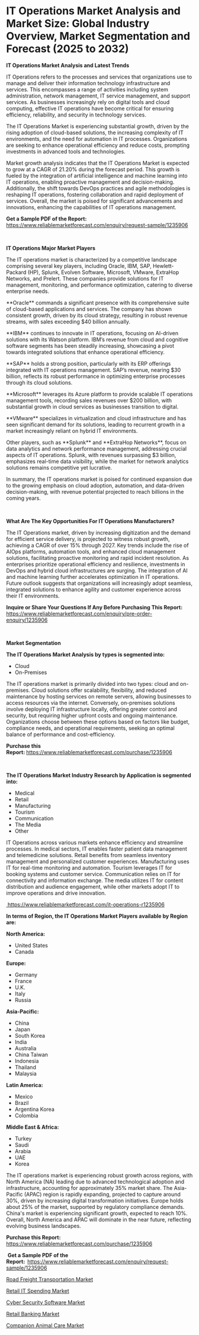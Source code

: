<p><h1>IT Operations Market Analysis and Market Size: Global Industry Overview, Market Segmentation and Forecast (2025 to 2032)</h1></p><p><strong>IT Operations Market Analysis and Latest Trends</strong></p>
<p><p>IT Operations refers to the processes and services that organizations use to manage and deliver their information technology infrastructure and services. This encompasses a range of activities including system administration, network management, IT service management, and support services. As businesses increasingly rely on digital tools and cloud computing, effective IT operations have become critical for ensuring efficiency, reliability, and security in technology services.</p><p>The IT Operations Market is experiencing substantial growth, driven by the rising adoption of cloud-based solutions, the increasing complexity of IT environments, and the need for automation in IT processes. Organizations are seeking to enhance operational efficiency and reduce costs, prompting investments in advanced tools and technologies.</p><p>Market growth analysis indicates that the IT Operations Market is expected to grow at a CAGR of 21.20% during the forecast period. This growth is fueled by the integration of artificial intelligence and machine learning into IT operations, enabling proactive management and decision-making. Additionally, the shift towards DevOps practices and agile methodologies is reshaping IT operations, fostering collaboration and rapid deployment of services. Overall, the market is poised for significant advancements and innovations, enhancing the capabilities of IT operations management.</p></p>
<p><strong>Get a Sample PDF of the Report:&nbsp;</strong> <a href="https://www.reliablemarketforecast.com/enquiry/request-sample/1235906?utm_campaign=1899&utm_medium=2&utm_source=Github&utm_content=ia&utm_term=09032025&utm_id=it-operations">https://www.reliablemarketforecast.com/enquiry/request-sample/1235906</a></p>
<p>&nbsp;</p>
<p><strong>IT Operations Major Market Players</strong></p>
<p><p>The IT operations market is characterized by a competitive landscape comprising several key players, including Oracle, IBM, SAP, Hewlett-Packard (HP), Splunk, Evolven Software, Microsoft, VMware, ExtraHop Networks, and Prelert. These companies provide solutions for IT management, monitoring, and performance optimization, catering to diverse enterprise needs.</p><p>**Oracle** commands a significant presence with its comprehensive suite of cloud-based applications and services. The company has shown consistent growth, driven by its cloud strategy, resulting in robust revenue streams, with sales exceeding $40 billion annually.</p><p>**IBM** continues to innovate in IT operations, focusing on AI-driven solutions with its Watson platform. IBM’s revenue from cloud and cognitive software segments has been steadily increasing, showcasing a pivot towards integrated solutions that enhance operational efficiency.</p><p>**SAP** holds a strong position, particularly with its ERP offerings integrated with IT operations management. SAP’s revenue, nearing $30 billion, reflects its robust performance in optimizing enterprise processes through its cloud solutions.</p><p>**Microsoft** leverages its Azure platform to provide scalable IT operations management tools, recording sales revenues over $200 billion, with substantial growth in cloud services as businesses transition to digital.</p><p>**VMware** specializes in virtualization and cloud infrastructure and has seen significant demand for its solutions, leading to recurrent growth in a market increasingly reliant on hybrid IT environments.</p><p>Other players, such as **Splunk** and **ExtraHop Networks**, focus on data analytics and network performance management, addressing crucial aspects of IT operations. Splunk, with revenues surpassing $3 billion, emphasizes real-time data visibility, while the market for network analytics solutions remains competitive yet lucrative.</p><p>In summary, the IT operations market is poised for continued expansion due to the growing emphasis on cloud adoption, automation, and data-driven decision-making, with revenue potential projected to reach billions in the coming years.</p></p>
<p>&nbsp;</p>
<p><strong>What Are The Key Opportunities For IT Operations Manufacturers?</strong></p>
<p><p>The IT Operations market, driven by increasing digitization and the demand for efficient service delivery, is projected to witness robust growth, achieving a CAGR of over 15% through 2027. Key trends include the rise of AIOps platforms, automation tools, and enhanced cloud management solutions, facilitating proactive monitoring and rapid incident resolution. As enterprises prioritize operational efficiency and resilience, investments in DevOps and hybrid cloud infrastructures are surging. The integration of AI and machine learning further accelerates optimization in IT operations. Future outlook suggests that organizations will increasingly adopt seamless, integrated solutions to enhance agility and customer experience across their IT environments.</p></p>
<p><strong>Inquire or Share Your Questions If Any Before Purchasing This Report:</strong> <a href="https://www.reliablemarketforecast.com/enquiry/pre-order-enquiry/1235906?utm_campaign=1899&utm_medium=2&utm_source=Github&utm_content=ia&utm_term=09032025&utm_id=it-operations">https://www.reliablemarketforecast.com/enquiry/pre-order-enquiry/1235906</a></p>
<p>&nbsp;</p>
<p><strong>Market Segmentation</strong></p>
<p><strong>The IT Operations Market Analysis by types is segmented into:</strong></p>
<p><ul><li>Cloud</li><li>On-Premises</li></ul></p>
<p><p>The IT operations market is primarily divided into two types: cloud and on-premises. Cloud solutions offer scalability, flexibility, and reduced maintenance by hosting services on remote servers, allowing businesses to access resources via the internet. Conversely, on-premises solutions involve deploying IT infrastructure locally, offering greater control and security, but requiring higher upfront costs and ongoing maintenance. Organizations choose between these options based on factors like budget, compliance needs, and operational requirements, seeking an optimal balance of performance and cost-efficiency.</p></p>
<p><strong>Purchase this Report:&nbsp;</strong><a href="https://www.reliablemarketforecast.com/purchase/1235906?utm_campaign=1899&utm_medium=2&utm_source=Github&utm_content=ia&utm_term=09032025&utm_id=it-operations">https://www.reliablemarketforecast.com/purchase/1235906</a></p>
<p>&nbsp;</p>
<p><strong>The IT Operations Market Industry Research by Application is segmented into:</strong></p>
<p><ul><li>Medical</li><li>Retail</li><li>Manufacturing</li><li>Tourism</li><li>Communication</li><li>The Media</li><li>Other</li></ul></p>
<p><p>IT Operations across various markets enhance efficiency and streamline processes. In medical sectors, IT enables faster patient data management and telemedicine solutions. Retail benefits from seamless inventory management and personalized customer experiences. Manufacturing uses IT for real-time monitoring and automation. Tourism leverages IT for booking systems and customer service. Communication relies on IT for connectivity and information exchange. The media utilizes IT for content distribution and audience engagement, while other markets adopt IT to improve operations and drive innovation.</p></p>
<p><a href="https://www.reliablemarketforecast.com/it-operations-r1235906?utm_campaign=1899&utm_medium=2&utm_source=Github&utm_content=ia&utm_term=09032025&utm_id=it-operations">&nbsp;https://www.reliablemarketforecast.com/it-operations-r1235906</a></p>
<p><strong>In terms of Region, the IT Operations Market Players available by Region are:</strong></p>
<p>
    <p> <strong> North America: </strong>
        <ul>
            <li>United States</li>
            <li>Canada</li>
        </ul>
        </p> 
    <p> <strong> Europe: </strong>
        <ul>
            <li>Germany</li>
            <li>France</li>
            <li>U.K.</li>
            <li>Italy</li>
            <li>Russia</li>
        </ul>
        </p> 
    <p> <strong> Asia-Pacific: </strong>
        <ul>
            <li>China</li>
            <li>Japan</li>
            <li>South Korea</li>
            <li>India</li>
            <li>Australia</li>
            <li>China Taiwan</li>
            <li>Indonesia</li>
            <li>Thailand</li>
            <li>Malaysia</li>
        </ul>
        </p> 
    <p> <strong> Latin America: </strong>
        <ul>
            <li>Mexico</li>
            <li>Brazil</li>
            <li>Argentina Korea</li>
            <li>Colombia</li>
        </ul>
        </p> 
    <p> <strong> Middle East & Africa: </strong>
        <ul>
            <li>Turkey</li>
            <li>Saudi</li>
            <li>Arabia</li>
            <li>UAE</li>
            <li>Korea</li>
        </ul>
    </p>
    </p>
<p><p>The IT operations market is experiencing robust growth across regions, with North America (NA) leading due to advanced technological adoption and infrastructure, accounting for approximately 35% market share. The Asia-Pacific (APAC) region is rapidly expanding, projected to capture around 30%, driven by increasing digital transformation initiatives. Europe holds about 25% of the market, supported by regulatory compliance demands. China's market is experiencing significant growth, expected to reach 10%. Overall, North America and APAC will dominate in the near future, reflecting evolving business landscapes.</p></p>
<p><strong>Purchase this Report: </strong><a href="https://www.reliablemarketforecast.com/purchase/1235906?utm_campaign=1899&utm_medium=2&utm_source=Github&utm_content=ia&utm_term=09032025&utm_id=it-operations">https://www.reliablemarketforecast.com/purchase/1235906</a></p>
<p>&nbsp;<strong>Get a Sample PDF of the Report:&nbsp;&nbsp;</strong><a href="https://www.reliablemarketforecast.com/enquiry/request-sample/1235906?utm_campaign=1899&utm_medium=2&utm_source=Github&utm_content=ia&utm_term=09032025&utm_id=it-operations">https://www.reliablemarketforecast.com/enquiry/request-sample/1235906</a></p>
<p><strong></strong></p>
<p><p><a href="https://github.com/nxauwedaroui2/Market-Research-Report-List-1/blob/main/road-freight-transportation-market.md?utm_campaign=1899&utm_medium=2&utm_source=Github&utm_content=ia&utm_term=09032025&utm_id=it-operations">Road Freight Transportation Market</a></p><p><a href="https://github.com/drissahrouk/Market-Research-Report-List-1/blob/main/retail-it-spending-market.md?utm_campaign=1899&utm_medium=2&utm_source=Github&utm_content=ia&utm_term=09032025&utm_id=it-operations">Retail IT Spending Market</a></p><p><a href="https://github.com/sahoolipko6f/Market-Research-Report-List-1/blob/main/cyber-security-software-market.md?utm_campaign=1899&utm_medium=2&utm_source=Github&utm_content=ia&utm_term=09032025&utm_id=it-operations">Cyber Security Software Market</a></p><p><a href="https://github.com/habyoneub/Market-Research-Report-List-1/blob/main/retail-banking-market.md?utm_campaign=1899&utm_medium=2&utm_source=Github&utm_content=ia&utm_term=09032025&utm_id=it-operations">Retail Banking Market</a></p><p><a href="https://github.com/iontahoehlct/Market-Research-Report-List-1/blob/main/companion-animal-care-market.md?utm_campaign=1899&utm_medium=2&utm_source=Github&utm_content=ia&utm_term=09032025&utm_id=it-operations">Companion Animal Care Market</a></p></p>